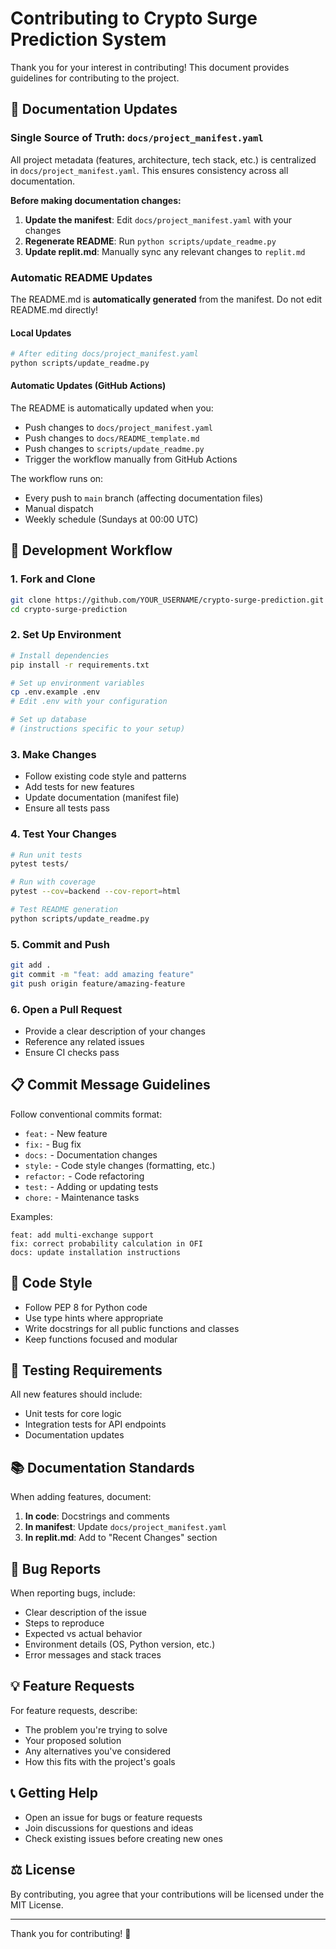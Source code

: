 # Contributing to Crypto Surge Prediction System

Thank you for your interest in contributing! This document provides guidelines for contributing to the project.

## 📝 Documentation Updates

### Single Source of Truth: `docs/project_manifest.yaml`

All project metadata (features, architecture, tech stack, etc.) is centralized in `docs/project_manifest.yaml`. This ensures consistency across all documentation.

**Before making documentation changes:**

1. **Update the manifest**: Edit `docs/project_manifest.yaml` with your changes
2. **Regenerate README**: Run `python scripts/update_readme.py`
3. **Update replit.md**: Manually sync any relevant changes to `replit.md`

### Automatic README Updates

The README.md is **automatically generated** from the manifest. Do not edit README.md directly!

#### Local Updates

```bash
# After editing docs/project_manifest.yaml
python scripts/update_readme.py
```

#### Automatic Updates (GitHub Actions)

The README is automatically updated when you:
- Push changes to `docs/project_manifest.yaml`
- Push changes to `docs/README_template.md`
- Push changes to `scripts/update_readme.py`
- Trigger the workflow manually from GitHub Actions

The workflow runs on:
- Every push to `main` branch (affecting documentation files)
- Manual dispatch
- Weekly schedule (Sundays at 00:00 UTC)

## 🔧 Development Workflow

### 1. Fork and Clone

```bash
git clone https://github.com/YOUR_USERNAME/crypto-surge-prediction.git
cd crypto-surge-prediction
```

### 2. Set Up Environment

```bash
# Install dependencies
pip install -r requirements.txt

# Set up environment variables
cp .env.example .env
# Edit .env with your configuration

# Set up database
# (instructions specific to your setup)
```

### 3. Make Changes

- Follow existing code style and patterns
- Add tests for new features
- Update documentation (manifest file)
- Ensure all tests pass

### 4. Test Your Changes

```bash
# Run unit tests
pytest tests/

# Run with coverage
pytest --cov=backend --cov-report=html

# Test README generation
python scripts/update_readme.py
```

### 5. Commit and Push

```bash
git add .
git commit -m "feat: add amazing feature"
git push origin feature/amazing-feature
```

### 6. Open a Pull Request

- Provide a clear description of your changes
- Reference any related issues
- Ensure CI checks pass

## 📋 Commit Message Guidelines

Follow conventional commits format:

- `feat:` - New feature
- `fix:` - Bug fix
- `docs:` - Documentation changes
- `style:` - Code style changes (formatting, etc.)
- `refactor:` - Code refactoring
- `test:` - Adding or updating tests
- `chore:` - Maintenance tasks

Examples:
```
feat: add multi-exchange support
fix: correct probability calculation in OFI
docs: update installation instructions
```

## 🎯 Code Style

- Follow PEP 8 for Python code
- Use type hints where appropriate
- Write docstrings for all public functions and classes
- Keep functions focused and modular

## 🧪 Testing Requirements

All new features should include:

- Unit tests for core logic
- Integration tests for API endpoints
- Documentation updates

## 📚 Documentation Standards

When adding features, document:

1. **In code**: Docstrings and comments
2. **In manifest**: Update `docs/project_manifest.yaml`
3. **In replit.md**: Add to "Recent Changes" section

## 🐛 Bug Reports

When reporting bugs, include:

- Clear description of the issue
- Steps to reproduce
- Expected vs actual behavior
- Environment details (OS, Python version, etc.)
- Error messages and stack traces

## 💡 Feature Requests

For feature requests, describe:

- The problem you're trying to solve
- Your proposed solution
- Any alternatives you've considered
- How this fits with the project's goals

## 📞 Getting Help

- Open an issue for bugs or feature requests
- Join discussions for questions and ideas
- Check existing issues before creating new ones

## ⚖️ License

By contributing, you agree that your contributions will be licensed under the MIT License.

---

Thank you for contributing! 🎉
